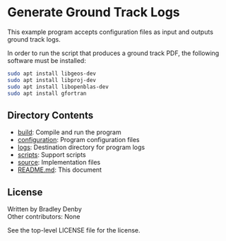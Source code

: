 # Generate Ground Track Logs

This example program accepts configuration files as input and outputs ground
track logs.

In order to run the script that produces a ground track PDF, the following
software must be installed:

```bash
sudo apt install libgeos-dev
sudo apt install libproj-dev
sudo apt install libopenblas-dev
sudo apt install gfortran
```

## Directory Contents

* [build](build/README.md): Compile and run the program
* [configuration](configuration/README.md): Program configuration files
* [logs](logs/README.md): Destination directory for program logs
* [scripts](scripts/README.md): Support scripts
* [source](source/generate-ground-tracks.cpp): Implementation files
* [README.md](README.md): This document

## License

Written by Bradley Denby  
Other contributors: None

See the top-level LICENSE file for the license.
